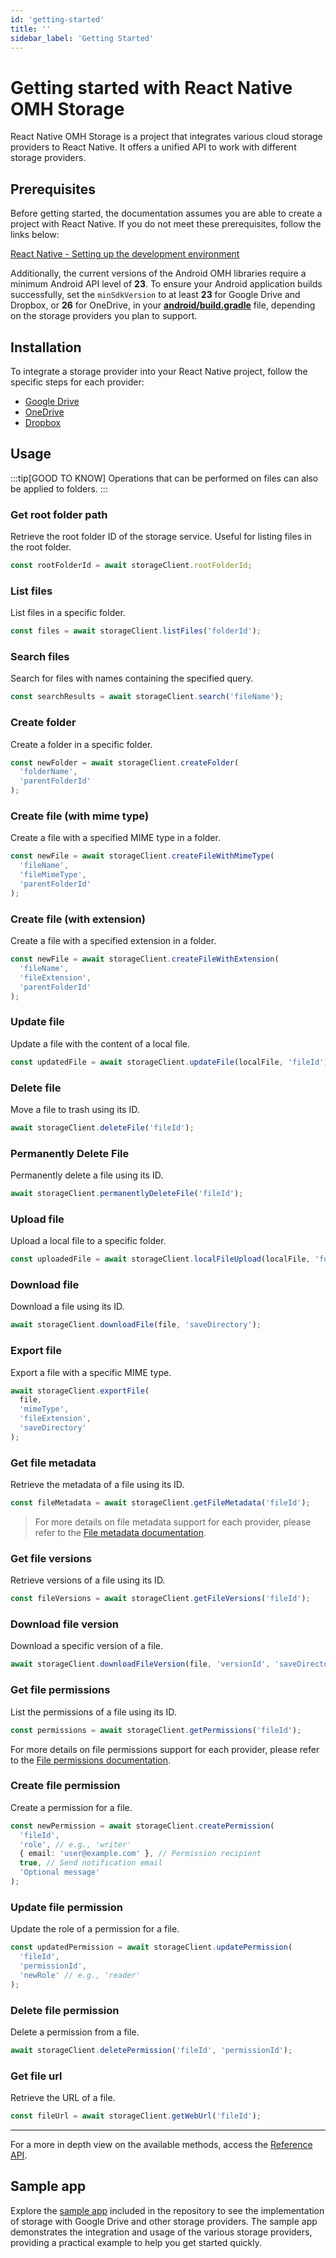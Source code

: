```yaml
---
id: 'getting-started'
title: ''
sidebar_label: 'Getting Started'
---
```


# Getting started with React Native OMH Storage

React Native OMH Storage is a project that integrates various cloud storage providers to React Native. It offers a unified API to work with different storage providers.

## Prerequisites

Before getting started, the documentation assumes you are able to create a project with React Native. If you do not meet these prerequisites, follow the links below:

[React Native - Setting up the development environment](https://reactnative.dev/docs/environment-setup)

Additionally, the current versions of the Android OMH libraries require a minimum Android API level of **23**. To ensure your Android application builds successfully, set the `minSdkVersion` to at least **23** for Google Drive and Dropbox, or **26** for OneDrive, in your [**android/build.gradle**](https://github.com/openmobilehub/react-native-omh-storage/blob/main/apps/sample-app/android/build.gradle#L4) file, depending on the storage providers you plan to support.

## Installation

To integrate a storage provider into your React Native project, follow the specific steps for each provider:

- [Google Drive](https://ideal-doodle-m69lynw.pages.github.io/docs/googledrive#configuration)
- [OneDrive](https://ideal-doodle-m69lynw.pages.github.io/docs/onedrive#configuration)
- [Dropbox](https://ideal-doodle-m69lynw.pages.github.io/docs/dropbox#configuration)

## Usage

:::tip[GOOD TO KNOW]
Operations that can be performed on files can also be applied to folders.
:::

### Get root folder path

Retrieve the root folder ID of the storage service. Useful for listing files in the root folder.

```typescript
const rootFolderId = await storageClient.rootFolderId;
```

### List files

List files in a specific folder.

```typescript
const files = await storageClient.listFiles('folderId');
```

### Search files

Search for files with names containing the specified query.

```typescript
const searchResults = await storageClient.search('fileName');
```

### Create folder

Create a folder in a specific folder.

```typescript
const newFolder = await storageClient.createFolder(
  'folderName',
  'parentFolderId'
);
```

### Create file (with mime type)

Create a file with a specified MIME type in a folder.

```typescript
const newFile = await storageClient.createFileWithMimeType(
  'fileName',
  'fileMimeType',
  'parentFolderId'
);
```

### Create file (with extension)

Create a file with a specified extension in a folder.

```typescript
const newFile = await storageClient.createFileWithExtension(
  'fileName',
  'fileExtension',
  'parentFolderId'
);
```

### Update file

Update a file with the content of a local file.

```typescript
const updatedFile = await storageClient.updateFile(localFile, 'fileId');
```

### Delete file

Move a file to trash using its ID.

```typescript
await storageClient.deleteFile('fileId');
```

### Permanently Delete File

Permanently delete a file using its ID.

```typescript
await storageClient.permanentlyDeleteFile('fileId');
```

### Upload file

Upload a local file to a specific folder.

```typescript
const uploadedFile = await storageClient.localFileUpload(localFile, 'folderId');
```

### Download file

Download a file using its ID.

```typescript
await storageClient.downloadFile(file, 'saveDirectory');
```

### Export file

Export a file with a specific MIME type.

```typescript
await storageClient.exportFile(
  file,
  'mimeType',
  'fileExtension',
  'saveDirectory'
);
```

### Get file metadata

Retrieve the metadata of a file using its ID.

```typescript
const fileMetadata = await storageClient.getFileMetadata('fileId');
```

> For more details on file metadata support for each provider, please refer to the [File metadata documentation](https://github.com/openmobilehub/react-native-omh-storage/blob/main/README.md#file-metadata).

### Get file versions

Retrieve versions of a file using its ID.

```typescript
const fileVersions = await storageClient.getFileVersions('fileId');
```

### Download file version

Download a specific version of a file.

```typescript
await storageClient.downloadFileVersion(file, 'versionId', 'saveDirectory');
```

### Get file permissions

List the permissions of a file using its ID.

```typescript
const permissions = await storageClient.getPermissions('fileId');
```

For more details on file permissions support for each provider, please refer to the [File permissions documentation](https://github.com/openmobilehub/react-native-omh-storage/blob/main/README.md#file-permissions).

### Create file permission

Create a permission for a file.

```typescript
const newPermission = await storageClient.createPermission(
  'fileId',
  'role', // e.g., 'writer'
  { email: 'user@example.com' }, // Permission recipient
  true, // Send notification email
  'Optional message'
);
```

### Update file permission

Update the role of a permission for a file.

```typescript
const updatedPermission = await storageClient.updatePermission(
  'fileId',
  'permissionId',
  'newRole' // e.g., 'reader'
);
```

### Delete file permission

Delete a permission from a file.

```typescript
await storageClient.deletePermission('fileId', 'permissionId');
```

### Get file url

Retrieve the URL of a file.

```typescript
const fileUrl = await storageClient.getWebUrl('fileId');
```

---

For a more in depth view on the available methods, access the [Reference API](https://ideal-doodle-m69lynw.pages.github.io/docs/api/core/src/interfaces/IStorageClient).

## Sample app

Explore the [sample app](https://ideal-doodle-m69lynw.pages.github.io/docs/contributing#sample-app) included in the repository to see the implementation of storage with Google Drive and other storage providers. The sample app demonstrates the integration and usage of the various storage providers, providing a practical example to help you get started quickly.
